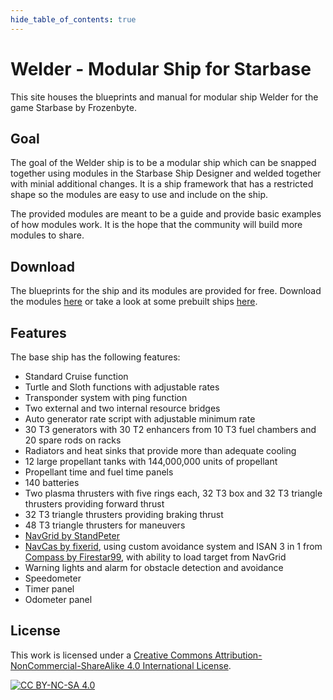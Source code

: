 ```yaml
---
hide_table_of_contents: true
---
```


# Welder - Modular Ship for Starbase

This site houses the blueprints and manual for modular ship Welder for the game Starbase by Frozenbyte.

## Goal

The goal of the Welder ship is to be a modular ship which can be snapped together using modules in the Starbase Ship Designer and welded together with minial additional changes.
It is a ship framework that has a restricted shape so the modules are easy to use and include on the ship.

The provided modules are meant to be a guide and provide basic examples of how modules work. It is the hope that the community will build more modules to share.

## Download

The blueprints for the ship and its modules are provided for free. Download the modules [here](https://github.com/vinteo/starbase-ship-welder/raw/main/blueprints/framework/welder.zip) or take a look at some prebuilt ships [here](/ships).

## Features

The base ship has the following features:

- Standard Cruise function
- Turtle and Sloth functions with adjustable rates
- Transponder system with ping function
- Two external and two internal resource bridges
- Auto generator rate script with adjustable minimum rate
- 30 T3 generators with 30 T2 enhancers from 10 T3 fuel chambers and 20 spare rods on racks
- Radiators and heat sinks that provide more than adequate cooling
- 12 large propellant tanks with 144,000,000 units of propellant
- Propellant time and fuel time panels
- 140 batteries
- Two plasma thrusters with five rings each, 32 T3 box and 32 T3 triangle thrusters providing forward thrust
- 32 T3 triangle thrusters providing braking thrust
- 48 T3 triangle thrusters for maneuvers
- [NavGrid by StandPeter](https://github.com/pcbennion/starbase-navgrid)
- [NavCas by fixerid](https://github.com/fixerid/sb-projects/tree/main/NavCas), using custom avoidance system and ISAN 3 in 1 from [Compass by Firestar99](https://gitlab.com/Firestar99/yolol/-/blob/master/src/compass/README.md), with ability to load target from NavGrid
- Warning lights and alarm for obstacle detection and avoidance
- Speedometer
- Timer panel
- Odometer panel

## License

This work is licensed under a
[Creative Commons Attribution-NonCommercial-ShareAlike 4.0 International License][cc-by-nc-sa].

[![CC BY-NC-SA 4.0][cc-by-nc-sa-image]][cc-by-nc-sa]

[cc-by-nc-sa]: http://creativecommons.org/licenses/by-nc-sa/4.0/
[cc-by-nc-sa-image]: https://licensebuttons.net/l/by-nc-sa/4.0/88x31.png
[cc-by-nc-sa-shield]: https://img.shields.io/badge/License-CC%20BY--NC--SA%204.0-lightgrey.svg
